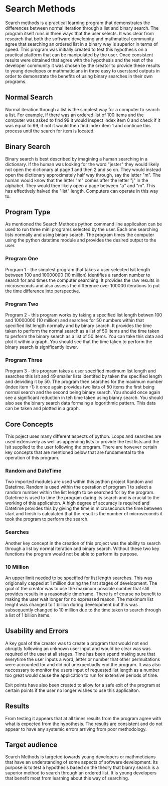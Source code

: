 # Search Methods

Search methods is a practical learning program that demonstrates the differences between normal iteration through a list and binary search. The program itself runs in three ways that the user selects. It was clear from research that both the software developing and mathmatical community agree that searching an ordered list in a binary way is superior in terms of speed. This program was initially created to test this hypothesis on a practical platform that can be manipulated by the user. Once consistent results were obtained that agree with the hypothesis and the rest of the developer community it was chosen by the creator to provide these results to young developes or mathmaticians in three easy to userstand outputs in order to demonstrate the benefits of using binary searches in their own programs.

## Normal Search 
Normal iteration through a list is the simplest way for a computer to search a list. For example, if there was an ordered list of 100 items and the computer was asked to find 99 it would inspect index item 0 and check if it was equal to 99, if not it would then find index item 1 and continue this process until the search for item is located.

## Binary Search
Binary search is best described by imagining a human searching in a dictionary. If the human was looking for the word "jester" they would likely not open the dictionary at page 1 and then 2 and so on. They would instead open the dictionary approximately half way through, say the letter "m". The human would know that the letter "m" comes after the letter "j" in the alphabet. They would then likely open a page between "a" and "m". This has effectively halved the "list" length. Computers can operate in this way to.

## Program Type 
As mentioned the Search Methods python command line applicaiton can be used to run three mini programs selected by the user. Each one searching lists normally and using binary search. The program times the computer using the python datetime module and provides the desired output to the user. 

### Program One 
Program 1 - the simplest program that takes a user selected lsit length between 100 and 10000000 (10 million) identifies a random number to search for and times the computer searching. It provides the raw results in microseconds and also assess the difference over 100000 iterations to put the time difference into perspective. 

### Program Two
Program 2 - this program works by taking a specified list length betwen 100 and 10000000 (10 million) and searches for 50 numbers within that specified list length normally and by binary search. It provides the time taken to perform the normal search as a list of 50 items and the time taken to perform the binary search as a list of 50 items. You can take this data and plot it within a graph. You should see that the time taken to perform the binary search is significantly lower.

### Program Three
Program 3 - this program takes a user specified maximum list length and searches this lsit and 49 smaller lists identifed by taken the specified length and deividing it by 50. The program then searches for the maximum number (index item -1) it once again provides two lists of 50 items the first being normal search and the second being binary search. You should once again see a significant reduction in teh time taken using bianry search. You should also see the binary search data formaing a logorithmic pattern. This data can be taken and plotted in a graph.

## Core Concepts 
This poject uses many different aspects of python. Loops and searches are used extensively as well as appending lists to provide the test lists and the lsit supplied to the user following the program. There are however certain key concepts that are mentioned below that are fundamental to the operation of this program. 

### Random and DateTime 
Two imported modules are used within this python project Random and Datetime. Random is used within the operation of program 1 to select a random number within the list length to be searched for by the program. Datetime is used to time the program during its search and is crucial to the working of this applicaiton. A high degree of accuracy is required and Datetime provides this by giving the time in microseconds the time between start and finish is calculated that the result is the number of microseconds it took the program to perform the search. 

### Searches 
Another key concept in the creation of this project was the ability to search through a list by normal iteration and binary search. Without these two key functions the program would not be able to perform its purpose. 

### 10 Million
An upper limit needed to be specified for list length searches. This was origionally capped at 1 million during the first stages of development. The goal of the creator was to use the maximum possible number that still provides results in a reasonable timeframe. There is of course no benefit to making the user wait longer for no expressed reason. The maximum list lenght was changed to 1 billion during development but this was subsequently changed to 10 million due to the time taken to search through a list of 1 billion items. 

## Usability and Errors
A key goal of the creator was to create a program that would not end abruptly following an unknown user input and would be clear was was required of the user at all stages. Time has been spend making sure that everytime the user inputs a word, letter or number that other permuitations were accounted for and did not unexpectiadly end the program. It was also neccessary to monitor the users input of requested list length as a number too great would cause the application to run for extensive periods of time. 

Exit points have also been created to allow for a safe exit of the program at certain points if the user no longer wishes to use this applicaiton. 

## Results 
From testing it appears that at all times results from the program agree with what is expected from the hypothesis. The results are consistent and do not appear to have any systemic errors arriving from poor methodology. 

## Target audience 
Search Methods is targeted towards young developers or mathmeticians that have an understanding of some aspects of software development. Its purpose is to test a hypothesis based on the theory that bianry search is a superior method to search through an ordered list. It is young developers that benefit most from learning about this way of searching. 

